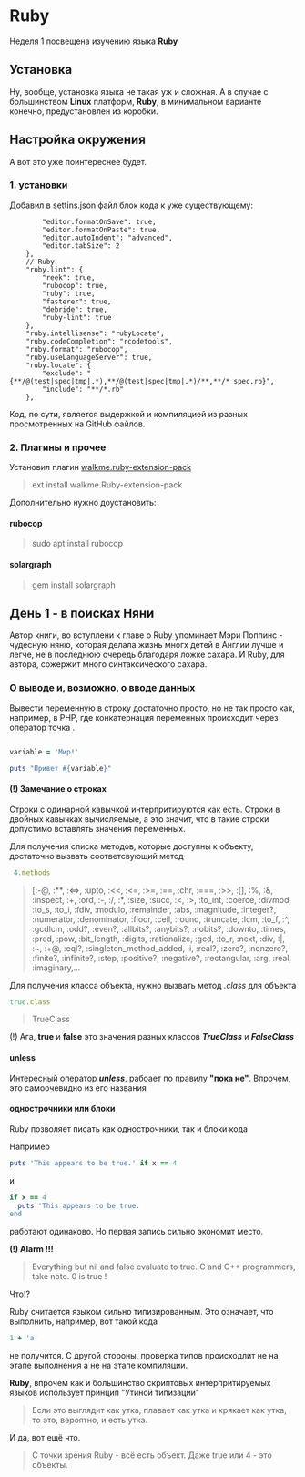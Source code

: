 # Ruby

Неделя 1 посвещена изучению языка **Ruby**

## Установка

Ну, вообще, установка языка не такая уж и сложная. А в случае с большинством **Linux** платформ, **Ruby**, в минимальном варианте конечно, предустановлен из коробки.

## Настройка окружения

А вот это уже поинтереснее будет.

### 1. установки

Добавил в settins.json файл блок кода к уже существующему:

```json"[ruby]": {
        "editor.formatOnSave": true,
        "editor.formatOnPaste": true,
        "editor.autoIndent": "advanced",
        "editor.tabSize": 2
    },
    // Ruby
    "ruby.lint": {
        "reek": true,
        "rubocop": true,
        "ruby": true,
        "fasterer": true,
        "debride": true,
        "ruby-lint": true
    },
    "ruby.intellisense": "rubyLocate",
    "ruby.codeCompletion": "rcodetools",
    "ruby.format": "rubocop",
    "ruby.useLanguageServer": true,
    "ruby.locate": {
        "exclude": "{**/@(test|spec|tmp|.*),**/@(test|spec|tmp|.*)/**,**/*_spec.rb}",
        "include": "**/*.rb"
    },
```

Код, по сути, является выдержкой и компиляцией из разных просмотренных на GitHub файлов.

### 2. Плагины и прочее

Установил плагин [walkme.ruby-extension-pack](https://marketplace.visualstudio.com/items?itemName=walkme.Ruby-extension-pack)

> ext install walkme.Ruby-extension-pack

Дополнительно нужно доустановить:

#### **rubocop**

> sudo apt install rubocop

#### **solargraph**

> gem install solargraph

## День 1 - в поисках Няни

Автор книги, во вступлени к главе о Ruby упоминает Мэри Поппинс - чудесную няню, которая делала жизнь многх детей в Англии лучше и легче, не в последнюю очередь благодаря ложке сахара. И Ruby, для автора, сожержит много синтаксического сахара.

### О выводе и, возможно, о вводе данных

Вывести переменную в строку достаточно просто, но не так просто как, например, в PHP, где конкатернация переменных происходит через оператор точка .

```Ruby

variable = 'Мир!'

puts "Привет #{variable}"
```

#### (!) Замечание о строках

Строки с одинарной кавычкой интерпритируются как есть.
Строки в двойных кавычках вычисляемые, а это значит, что в такие строки допустимо вставлять значения переменных.

Для получения списка методов, которые доступны к объекту, достаточно вызвать соответсвующий метод

```Ruby
 4.methods
```

> [:-@, :**, :<=>, :upto, :<<, :<=, :>=, :==, :chr, :===, :>>, :[], :%, :&, :inspect, :+, :ord, :-, :/, :*, :size, :succ, :<, :>, :to_int, :coerce, :divmod, :to_s, :to_i, :fdiv, :modulo, :remainder, :abs, :magnitude, :integer?, :numerator, :denominator, :floor, :ceil, :round, :truncate, :lcm, :to_f, :^, :gcdlcm, :odd?, :even?, :allbits?, :anybits?, :nobits?, :downto, :times, :pred, :pow, :bit_length, :digits, :rationalize, :gcd, :to_r, :next, :div, :|, :~, :+@, :eql?, :singleton_method_added, :i, :real?, :zero?, :nonzero?, :finite?, :infinite?, :step, :positive?, :negative?, :rectangular, :arg, :real, :imaginary,...

Для получения класса объекта, нужно вызвать метод _.class_ для объекта

```Ruby
true.class
```

> TrueClass

(!) Ага, **true** и **false** это значения разных классов _**TrueClass**_ и _**FalseClass**_

#### unless

Интересный оператор _**unless**_, рабоает по правилу **"пока не"**. Впрочем, это самоочевидно из его названия

#### однострочники или блоки

Ruby позволяет писать как однострочники, так и блоки кода

Например

```Ruby
puts 'This appears to be true.' if x == 4
```

и

```Ruby
if x == 4
  puts 'This appears to be true.
end
```

работают одинаково. Но первая запись сильно экономит место.

**(!) Alarm !!!**

> Everything but nil and false evaluate to true. C and C++ programmers, take note. 0 is true !

Что!?

Ruby считается языком сильно типизированным. Это означает, что выполнить, например, вот такой кода

```Ruby
1 + 'a'
```

не получится.
С другой стороны, проверка типов происходлит не на этапе выполнения а не на этапе компиляции.

**Ruby**, впрочем как и большинство скриптовых интерпритируемых языков использует принцип "Утиной типизации"

> Если это выглядит как утка, плавает как утка и крякает как утка, то это, вероятно, и есть утка.

И да, вот ещё что.

> С точки зрения Ruby - всё есть объект. Даже true или 4 - это объекты.
